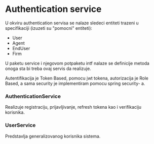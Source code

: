 # Authentication service
U okviru authentication servisa se nalaze sledeci entiteti trazeni u specifikaciji (izuzeti su "pomocni" entiteti):
* User
* Agent
* EndUser
* Firm

U paketu service i njegovom potpaketu intf nalaze se definicije metoda onoga sta bi treba ovaj servis da realizuje.

Autentifikacija je Token Based, pomocu jwt tokena, autorizacija je Role Based, a sama security je implementiram pomocu spring security- a.
### AuthenticationService
Realizuje registraciju, prijavljivanje, refresh tokena kao i verifikaciju korisnika.

### UserService
Predstavlja generalizovanog korisnika sistema.

